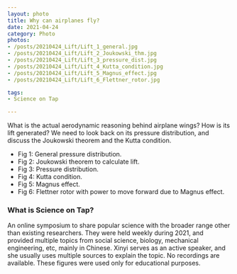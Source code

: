 ```yaml
---
layout: photo
title: Why can airplanes fly?
date: 2021-04-24
category: Photo
photos:
- /posts/20210424_Lift/Lift_1_general.jpg
- /posts/20210424_Lift/Lift_2_Joukowski_thm.jpg
- /posts/20210424_Lift/Lift_3_pressure_dist.jpg
- /posts/20210424_Lift/Lift_4_Kutta_condition.jpg
- /posts/20210424_Lift/Lift_5_Magnus_effect.jpg
- /posts/20210424_Lift/Lift_6_Flettner_rotor.jpg

tags:
- Science on Tap

---
```


What is the actual aerodynamic reasoning behind airplane wings? 
How is its lift generated? 
We need to look back on its pressure distribution, and discuss the Joukowski theorem and the Kutta condition. 

- Fig 1: General pressure distribution. 
- Fig 2: Joukowski theorem to calculate lift. 
- Fig 3: Pressure distribution. 
- Fig 4: Kutta condition. 
- Fig 5: Magnus effect. 
- Fig 6: Flettner rotor with power to move forward due to Magnus effect. 



### What is Science on Tap? 

An online symposium to share popular science with the broader range other than existing researchers. 
They were held weekly during 2021, and provided multiple topics from social science, biology, mechanical engineering, etc, mainly in Chinese. 
Xinyi serves as an active speaker, and she usually uses multiple sources to explain the topic. 
No recordings are available. 
These figures were used only for educational purposes. 